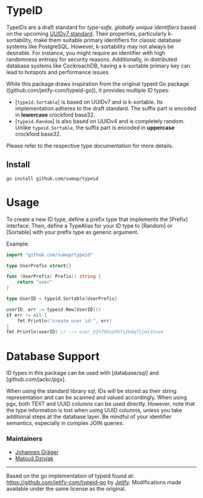 # TypeID

TypeIDs are a draft standard for *type-safe, globally unique identifiers* based on the upcoming [UUIDv7 standard]. Their properties, particularly k-sortability, make them suitable primary identifiers for classic database systems like PostgreSQL. However, k-sortability may not always be desirable. For instance, you might require an identifier with high randomness entropy for security reasons. Additionally, in distributed database systems like CockroachDB, having a k-sortable primary key can lead to hotspots and performance issues.

While this package draws inspiration from the original typeid Go package ([github.com/jetify-com/typeid-go]), it provides multiple ID types:

- [`typeid.Sortable`] is based on UUIDv7 and is k-sortable. Its implementation adheres to the draft standard. The suffix part is encoded in **lowercase** crockford base32.
- [`typeid.Random`] is also based on UUIDv4 and is completely random. Unlike `typeid.Sortable`, the suffix part is encoded in **uppercase** crockford base32.

Please refer to the respective type documentation for more details.

## Install

```shell
go install github.com/sumup/typeid
```

# Usage

To create a new ID type, define a prefix type that implements the [Prefix] interface. Then, define a TypeAlias for your ID type to [Random] or [Sortable] with your prefix type as generic argument.

Example:

```go
import "github.com/sumup/typeid"

type UserPrefix struct{}

func (UserPrefix) Prefix() string {
    return "user"
}

type UserID = typeid.Sortable[UserPrefix]

userID, err := typeid.New[UserID]()
if err != nil {
    fmt.Println("create user id:", err)
}
fmt.Println(userID) // --> user_01hf98sp99fs2b4qf2jm11hse4
```

# Database Support

ID types in this package can be used with [database/sql] and [github.com/jackc/pgx].

When using the standard library sql, IDs will be stored as their string representation and can be scanned and valued accordingly. When using pgx, both TEXT and UUID columns can be used directly. However, note that the type information is lost when using UUID columns, unless you take additional steps at the database layer. Be mindful of your identifier semantics, especially in complex JOIN queries.

[UUIDv7 standard]: https://www.ietf.org/archive/id/draft-peabody-dispatch-new-uuid-format-01.html#name-versions
[UUIDv4 standard]: https://datatracker.ietf.org/doc/html/rfc4122

### Maintainers

- [Johannes Gräger](mailto:johannes.graeger@sumup.com)
- [Matouš Dzivjak](mailto:matous.dzivjak@sumup.com)

---

Based on the go implementation of typeid found at: https://github.com/jetify-com/typeid-go by [Jetify](https://www.jetify.com/).
Modifications made available under the same license as the original.

